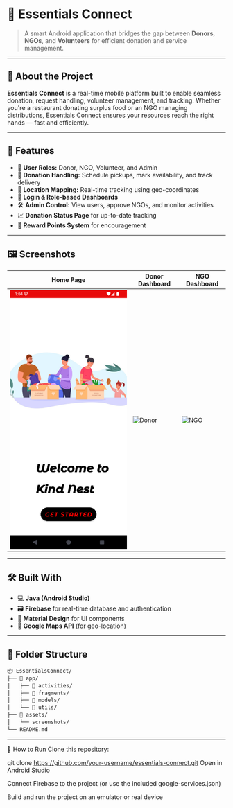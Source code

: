 # 🌟 Essentials Connect

> A smart Android application that bridges the gap between **Donors**, **NGOs**, and **Volunteers** for efficient donation and service management.

---

## 📱 About the Project

**Essentials Connect** is a real-time mobile platform built to enable seamless donation, request handling, volunteer management, and tracking. Whether you're a restaurant donating surplus food or an NGO managing distributions, Essentials Connect ensures your resources reach the right hands — fast and efficiently.

---

## 🚀 Features

- 👤 **User Roles:** Donor, NGO, Volunteer, and Admin
- 🍱 **Donation Handling:** Schedule pickups, mark availability, and track delivery
- 📍 **Location Mapping:** Real-time tracking using geo-coordinates
- 🔐 **Login & Role-based Dashboards**
- 🛠️ **Admin Control:** View users, approve NGOs, and monitor activities
- 📈 **Donation Status Page** for up-to-date tracking
- 🌟 **Reward Points System** for encouragement

---

## 🖼️ Screenshots

| Home Page | Donor Dashboard | NGO Dashboard |
|-----------|------------------|----------------|
| ![Home](assets/home.png) | ![Donor](assets/donor.png) | ![NGO](assets/ngo.png) |

---

## 🛠️ Built With

- 💻 **Java (Android Studio)**
- 🗃️ **Firebase** for real-time database and authentication
- 🧩 **Material Design** for UI components
- 📍 **Google Maps API** (for geo-location)

---

## 📂 Folder Structure

```bash
📦 EssentialsConnect/
├── 📁 app/
│   ├── 📁 activities/
│   ├── 📁 fragments/
│   ├── 📁 models/
│   └── 📁 utils/
├── 📁 assets/
│   └── screenshots/
└── README.md
```

---
🧪 How to Run
Clone this repository:

git clone https://github.com/your-username/essentials-connect.git
Open in Android Studio

Connect Firebase to the project (or use the included google-services.json)

Build and run the project on an emulator or real device
